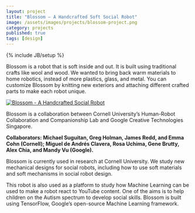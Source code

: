 ```yaml
---
layout: project
title: "Blossom – A Handcrafted Soft Social Robot"
image: /assets/images/projects/blossom-project.png
category: projects
published: true
tags: [design]
---
```

{% include JB/setup %}

Blossom is a robot that is soft inside and out. It is built using traditional crafts like wool and wood. We wanted to bring back warm materials to home robotics, instead of more plastics, glass, and metal. You can customize Blossom by knitting new exteriors and attaching different crafted parts to make each robot unique.

[![Blossom - A Handcrafted Social Robot](http://img.youtube.com/vi/okFoKJK_N3w/0.jpg)](http://www.youtube.com/watch?v=okFoKJK_N3w "Blossom - A Handcrafted Social Robot")

Blossom is a collaboration between Cornell University’s Human-Robot Collaboration and Companionship Lab and Google Creative Technologies Singapore. 

**Collaborators: Michael Suguitan, Greg Holman, James Redd, and Emma Cohn (Cornell); Miguel de Andrés Clavera, Rosa Uchima, Gene Brutty, Alex Chia, and Mandy Vu (Google).**

Blossom is currently used in research at Cornell University. We study new mechanical designs for social robots, including how to use soft materials and soft mechanisms in social robot design.

This robot is also used as a platform to study how Machine Learning can be used to make a robot react to YouTube content. One of the aims is to help children on the Autism spectrum to develop social skills. Blossom is built using TensorFlow, Google’s open-source Machine Learning framework.

